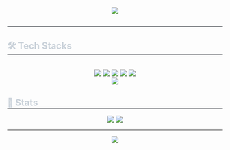 <div align= "center">
    <img src="https://capsule-render.vercel.app/api?type=waving&color=auto&height=180&text=Hi!%20I,m%20Hyeonwoo~&animation=scaleIn&fontColor=066539&fontSize=50" />
    </div>
    <div style="text-align: left;"> 
    <h2 style="border-bottom: 1px solid #21262d; color: #c9d1d9;">  </h2>  
    <div style="font-weight: 700; font-size: 15px; text-align: left; color: #c9d1d9;">  </div> 
    </div>
    <div style="text-align: left;">
    <h2 style="border-bottom: 1px solid #21262d; color: #c9d1d9;"> 🛠️ Tech Stacks </h2> <br> 
    <div  align= "center"> <img src="https://img.shields.io/badge/Python-3776AB?style=for-the-badge&logo=Python&logoColor=white">
          <img src="https://img.shields.io/badge/HTML-E34F26?style=for-the-badge&logo=HTML5&logoColor=white">
          <img src="https://img.shields.io/badge/CSS-1572B6?style=for-the-badge&logo=CSS3&logoColor=white">
          <img src="https://img.shields.io/badge/Github-181717?style=for-the-badge&logo=Github&logoColor=white">
          <img src="https://img.shields.io/badge/Docker-2496ED?style=for-the-badge&logo=Docker&logoColor=white">
          <br/><img src="https://img.shields.io/badge/Notion-000000?style=for-the-badge&logo=Notion&logoColor=white">
          </div>
    </div>
    <div style="text-align: left;"> 
    <h2 style="border-bottom: 1px solid #21262d; color: #c9d1d9;"> 🏅 Stats </h2> <div align= "center"> <img src="https://github-readme-stats.vercel.app/api?username=gould7789&bg_color=60,c2c2d6,00000000&title_color=000000&text_color=000000"
         /> <img src="https://github-readme-stats.vercel.app/api/top-langs/?username=gould7789&layout=compact&bg_color=60,c2c2d6,00000000&title_color=000000&text_color=000000"
           /> </div> 
    </div>
 
---

<div align="center">
  <img src="https://github-readme-streak-stats.herokuapp.com/?user=gould7789&theme=tokyonight&hide_border=true" />
</div>
